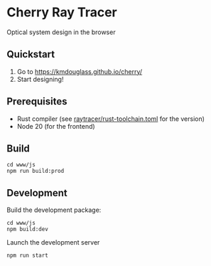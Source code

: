 # Cherry Ray Tracer

Optical system design in the browser

## Quickstart

1. Go to https://kmdouglass.github.io/cherry/
2. Start designing!

## Prerequisites

- Rust compiler (see [raytracer/rust-toolchain.toml](raytracer/rust-toolchain.toml) for the version)
- Node 20 (for the frontend)

## Build

```console
cd www/js
npm run build:prod
```

## Development

Build the development package:

```console
cd www/js
npm build:dev
```

Launch the development server

```
npm run start
```
